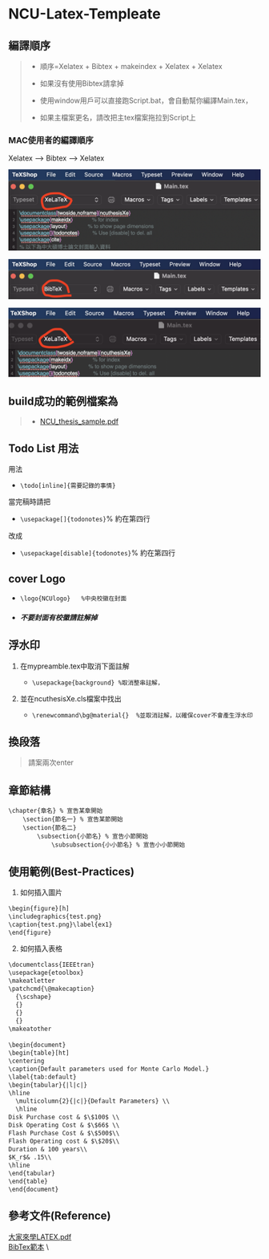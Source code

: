 # NCU-Latex-Templeate

## 編譯順序

>* 順序=Xelatex + Bibtex + makeindex + Xelatex + Xelatex
>	
>* 如果沒有使用Bibtex請拿掉
>	
>* 使用window用戶可以直接跑Script.bat，會自動幫你編譯Main.tex，
>	
>* 如果主檔案更名，請改把主tex檔案拖拉到Script上

### MAC使用者的編譯順序

Xelatex --> Bibtex --> Xelatex

![Step1](https://github.com/eecarnegie/NCU-Latex-Templeate/blob/ADD_example/pic/Step1.png)

![Step2](https://github.com/eecarnegie/NCU-Latex-Templeate/blob/ADD_example/pic/Step2.png)

![Step3](https://github.com/eecarnegie/NCU-Latex-Templeate/blob/ADD_example/pic/Step3.png)


## build成功的範例檔案為
>* [NCU_thesis_sample.pdf](https://github.com/RainJayTsai/NCU-Latex-Templeate/blob/master/NCU_thesis_sample.pdf)
    

## Todo List 用法
用法

* `\todo[inline]{需要記錄的事情}`

當完稿時請把
* `\usepackage[]{todonotes}`% 約在第四行

改成
* `\usepackage[disable]{todonotes}`% 約在第四行
    
        
		
## cover Logo
*  `\logo{NCUlogo}   %中央校徽在封面`

* ##### 不要封面有校徽請註解掉
    

## 浮水印
1. 在mypreamble.tex中取消下面註解

    * `\usepackage{background} %取消整串註解，`
        
2. 並在ncuthesisXe.cls檔案中找出
 
    * `\renewcommand\bg@material{}  %並取消註解，以確保cover不會產生浮水印`
    

## 換段落
>請案兩次enter
    

## 章節結構
	\chapter{章名} % 宣告某章開始
		\section{節名一} % 宣告某節開始
		\section{節名二}
			\subsection{小節名} % 宣告小節開始
				\subsubsection{小小節名} % 宣告小小節開始

## 使用範例(Best-Practices)
1. 如何插入圖片
```
\begin{figure}[h]
\includegraphics{test.png}
\caption{test.png}\label{ex1}
\end{figure}
```
2. 如何插入表格
```
\documentclass{IEEEtran}
\usepackage{etoolbox}
\makeatletter
\patchcmd{\@makecaption}
  {\scshape}
  {}
  {}
  {}
\makeatother

\begin{document}
\begin{table}[ht]
\centering
\caption{Default parameters used for Monte Carlo Model.}
\label{tab:default}
\begin{tabular}{|l|c|}
\hline
  \multicolumn{2}{|c|}{Default Parameters} \\
  \hline
Disk Purchase cost & $\$100$ \\
Disk Operating Cost & $\$66$ \\
Flash Purchase Cost & $\$500$\\
Flash Operating cost & $\$20$\\
Duration & 100 years\\
$K_r$& .15\\
\hline
\end{tabular}
\end{table}
\end{document} 
```

## 參考文件(Reference)
[大家來學LATEX.pdf](http://jupiter.math.nctu.edu.tw/~smchang/latex/latex123.pdf) \
[BibTex範本](https://web.mit.edu/rsi/www/pdfs/bibtex-format.pdf) \
